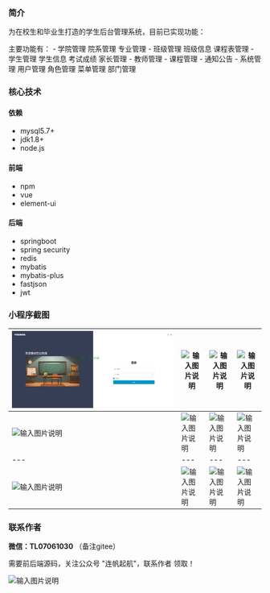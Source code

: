 ### 简介
为在校生和毕业生打造的学生后台管理系统，目前已实现功能：

主要功能有：
    - 学院管理
        院系管理
        专业管理
    - 班级管理
        班级信息
        课程表管理
    - 学生管理
        学生信息
        考试成绩
        家长管理
    - 教师管理
    - 课程管理
    - 通知公告
    - 系统管理
        用户管理
        角色管理
        菜单管理
        部门管理

### 核心技术
#### 依赖
- mysql5.7+
- jdk1.8+
- node.js
#### 前端
- npm
- vue
- element-ui
#### 后端
- springboot
- spring security
- redis
- mybatis
- mybatis-plus
- fastjson
- jwt

### 小程序截图
|![输入图片说明](imgs/1.png)|![输入图片说明](imgs/8F0E8E9BD0189F07233759EC0D5ACC1E.jpg)|![输入图片说明](imgs/74C88C49D11715596A493C9F355A0BDA.jpg)|![输入图片说明](imgs/CCB0B465E7899C177114BF637855005D.jpg)|
|---|---|---|---|
|![输入图片说明](imgs/950B1BCB0D7BC2F8B768B40003C445FE.jpg)|![输入图片说明](imgs/C5DA1D858766518EDDA70213B0209389.jpg)|![输入图片说明](imgs/0DBA62F1FFCFF7ADE136AEB365D6B4C6%20-%20%E5%89%AF%E6%9C%AC.jpg)|![输入图片说明](imgs/3C2B0636550EBEF8070EFECD45C52AEF.jpg)|
|---|---|---|---|
|![输入图片说明](imgs/76DCFD3438255FE4E813B221AB4F2384.jpg)|![输入图片说明](imgs/CD31D18331CCFBB5D4FEAD22EF829125.jpg)|![输入图片说明](imgs/EBCEB148A28ECCE784F11D390D0B5F34.jpg)|![输入图片说明](imgs/2D40AEA666CFE5085044803DD9AB6749.jpg)|

### 联系作者
 **微信：TL07061030** （备注gitee）

需要前后端源码，关注公众号 "连帆起航"，联系作者 领取！

![输入图片说明](imgs/gzh.png)
